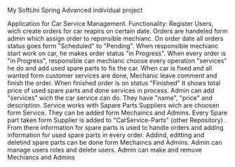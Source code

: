 My SoftUni Spring Advanced individual project

Application for Car Service Management.
Functionality: Register Users, wich create orders for car reapirs on certain date. Orders are handeled form admin which assign order to reponsible mechianc.
On order date all orders status goes form "Scheduled" to "Pending". When responsible mechianc start work on car, he makes order status "in Progress".
When every order is "in Progress", responsible can mechianc choose every operation "services" he do and add used spare parts to fix the car. When car is fixed and all wanted form customer
services are done, Mechanic leave comment and finish the order. When finished order is on status "Finished" It shows total price of used spare parts and done services in process.
Admin can add "services" wich the car service can do. They have "name", "price" and description.
Service works with Sapare Parts Suppliers wich are choosen form Service. They can be added form Mechaincs and Admins. Every Spare part taken form Supplier is added to "CarService-Parts" 
(other Repository) . From there information for spare parts is used to handle orders and adding information for used spare parts in every order. Addind, editting and deletind spare parts can be done 
form Mechaincs and Admins.
Admin can manage users roles and delete users. Admin can make and remuve Mechiancs and Admins
